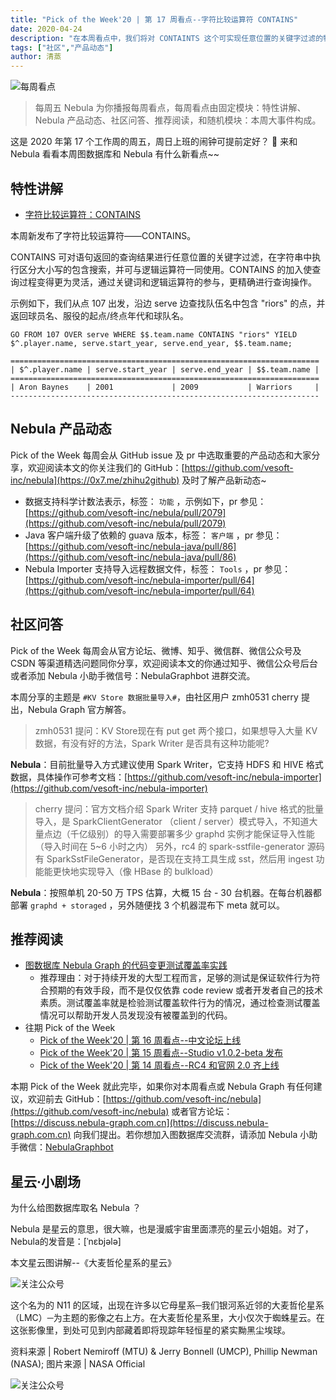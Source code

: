 ```yaml
---
title: "Pick of the Week'20 | 第 17 周看点--字符比较运算符 CONTAINS"
date: 2020-04-24
description: "在本周看点中，我们将对 CONTAINTS 这个可实现任意位置的关键字过滤的特性进行讲解，在社区问答方面，本期主题为 #KV Store 数据批量导入#"
tags: ["社区","产品动态"]
author: 清蒸
---
```


![每周看点](https://www-cdn.nebula-graph.com.cn/nebula-blog/PotW.png)

> 每周五 Nebula 为你播报每周看点，每周看点由固定模块：特性讲解、Nebula 产品动态、社区问答、推荐阅读，和随机模块：本周大事件构成。


这是 2020 年第 17 个工作周的周五，周日上班的闹钟可提前定好？ 🌝 来和 Nebula 看看本周图数据库和 Nebula 有什么新看点~~

## 特性讲解

- [字符比较运算符：CONTAINS](https://github.com/vesoft-inc/nebula/pull/2077)

本周新发布了字符比较运算符——CONTAINS。

CONTAINS 可对语句返回的查询结果进行任意位置的关键字过滤，在字符串中执行区分大小写的包含搜索，并可与逻辑运算符一同使用。CONTAINS 的加入使查询过程变得更为灵活，通过关键词和逻辑运算符的参与，更精确进行查询操作。

示例如下，我们从点 107 出发，沿边 serve 边查找队伍名中包含 "riors" 的点，并返回球员名、服役的起点/终点年代和球队名。

```
GO FROM 107 OVER serve WHERE $$.team.name CONTAINS "riors" YIELD $^.player.name, serve.start_year, serve.end_year, $$.team.name;

=====================================================================
| $^.player.name | serve.start_year | serve.end_year | $$.team.name |
=====================================================================
| Aron Baynes    | 2001             | 2009           | Warriors     |
---------------------------------------------------------------------
```

## Nebula 产品动态

Pick of the Week 每周会从 GitHub issue 及 pr 中选取重要的产品动态和大家分享，欢迎阅读本文的你关注我们的 GitHub：[https://github.com/vesoft-inc/nebula](https://0x7.me/zhihu2github) 及时了解产品新动态~

- 数据支持科学计数法表示，标签： `功能` ，示例如下，pr 参见：[https://github.com/vesoft-inc/nebula/pull/2079](https://github.com/vesoft-inc/nebula/pull/2079)
-  Java 客户端升级了依赖的 guava 版本，标签： `客户端` ，pr 参见：[https://github.com/vesoft-inc/nebula-java/pull/86](https://github.com/vesoft-inc/nebula-java/pull/86)
- Nebula Importer 支持导入远程数据文件，标签： `Tools` ，pr 参见：[https://github.com/vesoft-inc/nebula-importer/pull/64](https://github.com/vesoft-inc/nebula-importer/pull/64)

## 社区问答

Pick of the Week 每周会从官方论坛、微博、知乎、微信群、微信公众号及 CSDN 等渠道精选问题同你分享，欢迎阅读本文的你通过知乎、微信公众号后台或者添加 Nebula 小助手微信号：NebulaGraphbot 进群交流。

本周分享的主题是 `#KV Store 数据批量导入#`，由社区用户 zmh0531 cherry 提出，Nebula Graph 官方解答。

> zmh0531 提问：KV Store现在有 put get 两个接口，如果想导入大量 KV 数据，有没有好的方法，Spark Writer 是否具有这种功能呢?

**Nebula**：目前批量导入方式建议使用 Spark Writer，它支持 HDFS 和 HIVE 格式数据，具体操作可参考文档：[https://github.com/vesoft-inc/nebula-importer](https://github.com/vesoft-inc/nebula-importer)

> cherry 提问：官方文档介绍 Spark Writer 支持 parquet / hive 格式的批量导入，是 SparkClientGenerator （client / server）模式导入，不知道大量点边（千亿级别）的导入需要部署多少 graphd 实例才能保证导入性能（导入时间在 5~6 小时之内）
> 另外，rc4 的 spark-sstfile-generator 源码有 SparkSstFileGenerator，是否现在支持工具生成 sst，然后用 ingest 功能能更快地实现导入（像 HBase 的 bulkload）


**Nebula**：按照单机 20-50 万 TPS 估算，大概 15 台 - 30 台机器。在每台机器都部署 `graphd + storaged` ，另外随便找 3 个机器混布下 meta 就可以。

## 推荐阅读

- [图数据库 Nebula Graph 的代码变更测试覆盖率实践](https://nebula-graph.io/cn/posts/integrate-codecov-test-coverage-with-nebula-graph/)
  - 推荐理由：对于持续开发的大型工程而言，足够的测试是保证软件行为符合预期的有效手段，而不是仅仅依靠 code review 或者开发者自己的技术素质。测试覆盖率就是检验测试覆盖软件行为的情况，通过检查测试覆盖情况可以帮助开发人员发现没有被覆盖到的代码。
- 往期 Pick of the Week
  - [Pick of the Week'20 | 第 16 周看点--中文论坛上线](https://nebula-graph.io/cn/posts/nebula-graph-weekly-pickup-2020-04-17/)
  - [Pick of the Week'20 | 第 15 周看点--Studio v1.0.2-beta 发布](https://nebula-graph.io/cn/posts/nebula-graph-weekly-pickup-2020-04-10/)
  - [Pick of the Week'20 | 第 14 周看点--RC4 和官网 2.0 齐上线](https://nebula-graph.io/cn/posts/nebula-graph-weekly-pickup-2020-04-03/)

本期 Pick of the Week 就此完毕，如果你对本周看点或 Nebula Graph 有任何建议，欢迎前去 GitHub：[https://github.com/vesoft-inc/nebula](https://github.com/vesoft-inc/nebula) 或者官方论坛：[https://discuss.nebula-graph.com.cn](https://discuss.nebula-graph.com.cn) 向我们提出。若你想加入图数据库交流群，请添加 Nebula 小助手微信：[NebulaGraphbot](https://www-cdn.nebula-graph.com.cn/nebula-blog/nbot.png)

## 星云·小剧场

为什么给图数据库取名 Nebula ？

Nebula 是星云的意思，很大嘛，也是漫威宇宙里面漂亮的星云小姐姐。对了，Nebula的发音是：[ˈnɛbjələ]

本文星云图讲解--《大麦哲伦星系的星云》

![关注公众号](https://www-cdn.nebula-graph.com.cn/nebula-blog/PotW2017Nebula.jpeg)

这个名为的 N11 的区域，出现在许多以它母星系─我们银河系近邻的大麦哲伦星系（LMC）─为主题的影像之右上方。在大麦哲伦星系里，大小仅次于蜘蛛星云。在这张影像里，到处可见到内部藏着即将现踪年轻恒星的紧实黝黑尘埃球。

资料来源 | Robert Nemiroff (MTU) & Jerry Bonnell (UMCP), Phillip Newman (NASA);
图片来源 | NASA Official

![关注公众号](https://www-cdn.nebula-graph.com.cn/nebula-blog/WeChatOffical.png)
